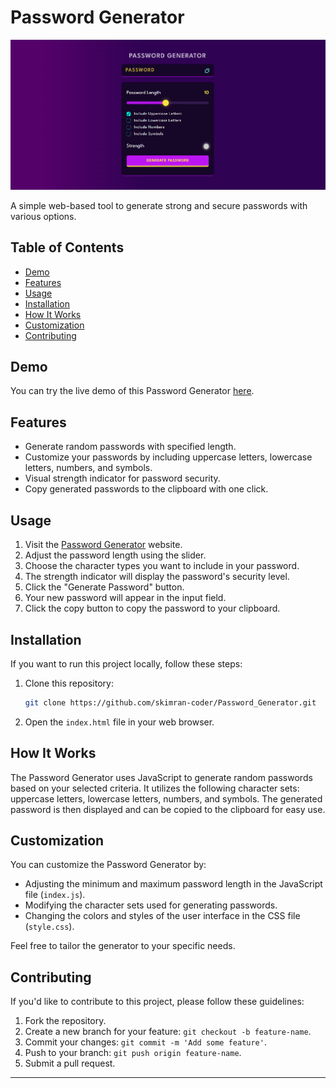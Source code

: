 # Password Generator

![Password Generator Screenshot](https://github.com/skimran-coder/Password_Generator/blob/main/Asset/passwordGenerator.png)

A simple web-based tool to generate strong and secure passwords with various options.

## Table of Contents

- [Demo](#demo)
- [Features](#features)
- [Usage](#usage)
- [Installation](#installation)
- [How It Works](#how-it-works)
- [Customization](#customization)
- [Contributing](#contributing)

## Demo

You can try the live demo of this Password Generator [here](https://skimran-coder.github.io/Password_Generator/).

## Features

- Generate random passwords with specified length.
- Customize your passwords by including uppercase letters, lowercase letters, numbers, and symbols.
- Visual strength indicator for password security.
- Copy generated passwords to the clipboard with one click.

## Usage

1. Visit the [Password Generator](https://skimran-coder.github.io/Password_Generator/) website.
2. Adjust the password length using the slider.
3. Choose the character types you want to include in your password.
4. The strength indicator will display the password's security level.
5. Click the "Generate Password" button.
6. Your new password will appear in the input field.
7. Click the copy button to copy the password to your clipboard.

## Installation

If you want to run this project locally, follow these steps:

1. Clone this repository:

   ```bash
   git clone https://github.com/skimran-coder/Password_Generator.git
   ```

2. Open the `index.html` file in your web browser.

## How It Works

The Password Generator uses JavaScript to generate random passwords based on your selected criteria. It utilizes the following character sets: uppercase letters, lowercase letters, numbers, and symbols. The generated password is then displayed and can be copied to the clipboard for easy use.

## Customization

You can customize the Password Generator by:

- Adjusting the minimum and maximum password length in the JavaScript file (`index.js`).
- Modifying the character sets used for generating passwords.
- Changing the colors and styles of the user interface in the CSS file (`style.css`).

Feel free to tailor the generator to your specific needs.

## Contributing

If you'd like to contribute to this project, please follow these guidelines:

1. Fork the repository.
2. Create a new branch for your feature: `git checkout -b feature-name`.
3. Commit your changes: `git commit -m 'Add some feature'`.
4. Push to your branch: `git push origin feature-name`.
5. Submit a pull request.

---
